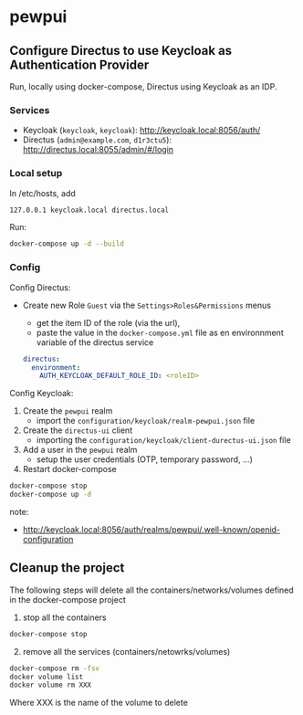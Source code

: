 # pewpui

## Configure Directus to use Keycloak as Authentication Provider

Run, locally using docker-compose, Directus using Keycloak as an IDP.

### Services

* Keycloak (`keycloak`, `keycloak`): <http://keycloak.local:8056/auth/>
* Directus (`admin@example.com`, `d1r3ctu5`): <http://directus.local:8055/admin/#/login>

### Local setup

In /etc/hosts, add

```bash
127.0.0.1 keycloak.local directus.local
```

Run:

```bash
docker-compose up -d --build
```

### Config

Config Directus:

* Create new Role `Guest` via the `Settings>Roles&Permissions` menus
  * get the item ID of the role (via the url),
  * paste the value in the `docker-compose.yml` file as en environnment variable of the directus service
  
  ```yaml
  directus:
    environment:
      AUTH_KEYCLOAK_DEFAULT_ROLE_ID: <roleID>
  ```

Config Keycloak:

1. Create the `pewpui` realm
   * import the `configuration/keycloak/realm-pewpui.json` file
2. Create the `directus-ui` client
   * importing the `configuration/keycloak/client-durectus-ui.json` file
3. Add a user in the `pewpui` realm
   * setup the user credentials (OTP, temporary password, ...)
4. Restart docker-compose

  ```bash
  docker-compose stop
  docker-compose up -d
  ```

note:
* http://keycloak.local:8056/auth/realms/pewpui/.well-known/openid-configuration

## Cleanup the project

The following steps will delete all the containers/networks/volumes defined in the docker-compose project

1. stop all the containers

  ```bash
  docker-compose stop
  ```

2. remove all the services (containers/netowrks/volumes)

  ```bash
  docker-compose rm -fsv 
  docker volume list
  docker volume rm XXX
  ```

  Where XXX is the name of the volume to delete
